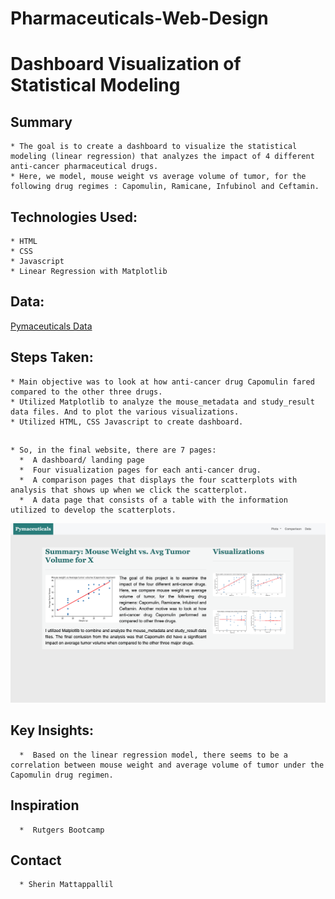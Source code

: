 # Pharmaceuticals-Web-Design
# Dashboard Visualization of Statistical Modeling

   ## Summary
    * The goal is to create a dashboard to visualize the statistical modeling (linear regression) that analyzes the impact of 4 different anti-cancer pharmaceutical drugs. 
    * Here, we model, mouse weight vs average volume of tumor, for the following drug regimes : Capomulin, Ramicane, Infubinol and Ceftamin. 
    
   ## Technologies Used:
    * HTML
    * CSS
    * Javascript
    * Linear Regression with Matplotlib
    
  ## Data:
   [Pymaceuticals Data](https://github.com/sherinmatt/matplotlib-challenge)
    
   ## Steps Taken:
    * Main objective was to look at how anti-cancer drug Capomulin fared compared to the other three drugs.
    * Utilized Matplotlib to analyze the mouse_metadata and study_result data files. And to plot the various visualizations.
    * Utilized HTML, CSS Javascript to create dashboard.
    
   
   ##
    * So, in the final website, there are 7 pages:
      *  A dashboard/ landing page
      *  Four visualization pages for each anti-cancer drug.
      *  A comparison pages that displays the four scatterplots with analysis that shows up when we click the scatterplot.
      *  A data page that consists of a table with the information utilized to develop the scatterplots.

  ![alt](https://github.com/sherinmatt/Pharmaceuticals-Web-Design/blob/main/Resources/images/Pymaceuticals_img.png)
   
   ##  Key Insights:
      *  Based on the linear regression model, there seems to be a correlation between mouse weight and average volume of tumor under the Capomulin drug regimen.

   ## Inspiration
      *  Rutgers Bootcamp

   ## Contact
      * Sherin Mattappallil
  
